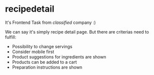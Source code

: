 # recipedetail

It's Frontend Task from *classified* company :)

We can say it's simply recipe detail page. But there are criterias need to fulfill:

- Possibility to change servings
- Consider mobile first
- Product suggestions for ingredients are shown
- Products can be added to a cart
- Preparation instructions are shown
